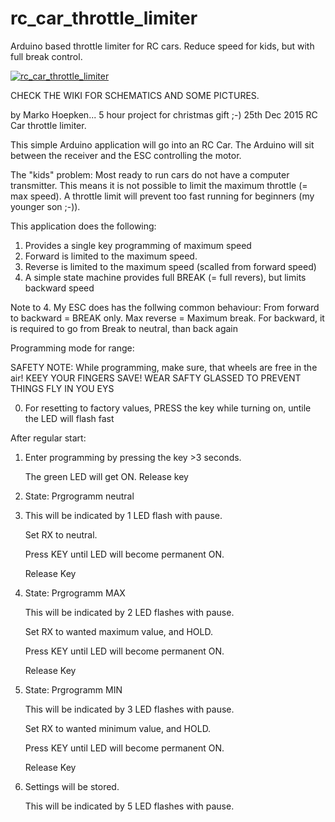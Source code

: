 # rc_car_throttle_limiter
Arduino based throttle limiter for RC cars. Reduce speed for kids, but with full break control.

[![rc_car_throttle_limiter](https://raw.githubusercontent.com/wiki/markohoepken/rc_car_throttle_limiter/images/youtube.png)](https://www.youtube.com/watch?v=dqSAg1g7NE4 "RC Car Throttle Limiter")

CHECK THE WIKI FOR SCHEMATICS AND SOME PICTURES.

by Marko Hoepken... 5 hour project for christmas gift ;-)
25th Dec 2015
RC Car throttle limiter.

This simple Arduino application will go into an RC Car.
The Arduino will sit between the receiver and the ESC controlling the motor.

The "kids" problem: Most ready to run cars do not have a computer transmitter.
This means it is not possible to limit the maximum throttle (= max speed).
A throttle limit will prevent too fast running for beginners (my younger son ;-)).

This application does the following:

1. Provides a single key programming of maximum speed
2. Forward is limited to the maximum speed.
3. Reverse is limited to the maximum speed (scalled from forward speed)
4. A simple state machine provides full BREAK (= full revers), but limits backward speed

Note to 4.
My ESC does has the follwing common behaviour:
From forward to backward = BREAK only. Max reverse = Maximum break.
For backward, it is required to go from Break to neutral, than back again

Programming mode for range:

SAFETY NOTE: While programming, make sure, that wheels are free in the air!
KEEY YOUR FINGERS SAVE!
WEAR SAFTY GLASSED TO PREVENT THINGS FLY IN YOU EYS

0. For resetting to factory  values, PRESS the key while turning on, untile the LED will flash fast

After regular start:
1. Enter programming by pressing the key >3 seconds.

   The green LED will get ON. Release key
   
2. State: Prgrogramm neutral 
3.
   This will be indicated by 1 LED flash with pause.

   Set RX to neutral. 

   Press KEY until LED will become permanent ON. 
   
   Release Key
   
3. State: Prgrogramm MAX

   This will be indicated by 2 LED flashes with pause.
   
   Set RX to wanted maximum value, and HOLD.
   
   Press KEY until LED will become permanent ON. 
   
   Release Key
   
3. State: Prgrogramm MIN

   This will be indicated by 3 LED flashes with pause.
   
   Set RX to wanted minimum value, and HOLD.
   
   Press KEY until LED will become permanent ON. 
   
   Release Key
   
4. Settings will be stored.

   This will be indicated by 5 LED flashes with pause.
   
